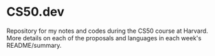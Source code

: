 # CS50.dev
Repository for my notes and codes during the CS50 course at Harvard.<br>
More details on each of the proposals and languages in each week's README/summary.
